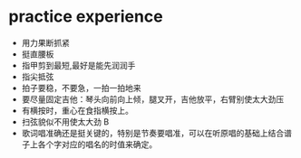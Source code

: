 # practice experience
* 用力果断抓紧
* 挺直腰板
* 指甲剪到最短,最好是能先润润手
* 指尖抵弦
* 拍子要稳，不要急，一拍一拍地来
* 要尽量固定吉他：琴头向前向上倾，腿叉开，吉他放平，右臂别使太大劲压
*  有横按时，重心在食指横按上。
* 扫弦貌似不用使太大劲
    B
* 歌词唱准确还是挺关键的，特别是节奏要唱准，可以在听原唱的基础上结合谱子上各个字对应的唱名的时值来确定。
